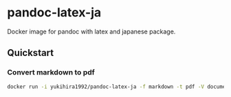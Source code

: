 # pandoc-latex-ja
Docker image for pandoc with latex and japanese package.

## Quickstart

### Convert markdown to pdf

```bash
docker run -i yukihira1992/pandoc-latex-ja -f markdown -t pdf -V documentclass=ltjarticle -V classoption=a4j -V geometry:margin=1in --pdf-engine=lualatex < INPUT.md > OUTPUT.pdf
```

